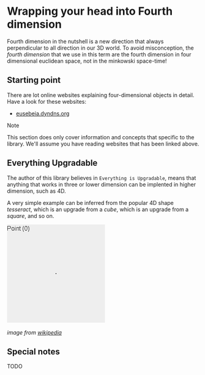 # Wrapping your head into Fourth dimension

Fourth dimension in the nutshell is a new direction that always perpendicular to all direction in our 3D world. To avoid misconception, the *fourth dimension* that we use in this term are the fourth dimension in four dimensional euclidean space, not in the minkowski space-time!

## Starting point

There are lot online websites explaining four-dimensional objects in detail. Have a look for these websites:

+ [eusebeia.dyndns.org](http://eusebeia.dyndns.org/4d/)

> [!NOTE]
> This section does only cover information and concepts that specific to the library. We'll assume you have reading websites that has been linked above.

## Everything Upgradable

The author of this library believes in `Everything is Upgradable`, means that anything that works in three or lower dimension can be implented in 
higher dimension, such as 4D.

A very simple example can be inferred from the popular 4D shape *tesseract*, which is an upgrade from a *cube*, which is an upgrade from a *square*, and so on.

![image](../../images/tesseract-loops.gif)

*image from [wikipedia](https://en.wikipedia.org/wiki/File:From_Point_to_Tesseract_(Looped_Version).gif)*

## Special notes

TODO